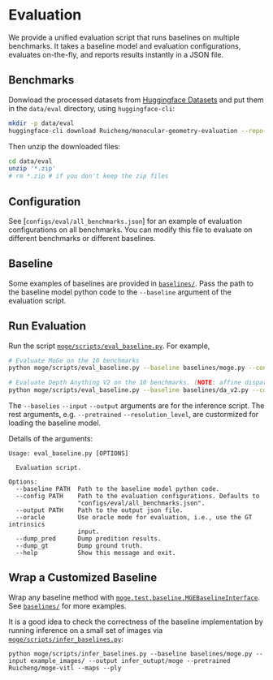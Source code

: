 # Evaluation

We provide a unified evaluation script that runs baselines on multiple benchmarks. It takes a baseline model and evaluation configurations, evaluates on-the-fly, and reports results instantly in a JSON file.

## Benchmarks

Donwload the processed datasets from [Huggingface Datasets](https://huggingface.co/datasets/Ruicheng/monocular-geometry-evaluation) and put them in the `data/eval` directory, using `huggingface-cli`:

```bash
mkdir -p data/eval
huggingface-cli download Ruicheng/monocular-geometry-evaluation --repo-type dataset --local-dir data/eval --local-dir-use-symlinks False
```

Then unzip the downloaded files:

```bash
cd data/eval  
unzip '*.zip'
# rm *.zip # if you don't keep the zip files
```

## Configuration

See [`configs/eval/all_benchmarks.json`] for an example of evaluation configurations on all benchmarks. You can modify this file to evaluate on different benchmarks or different baselines.

## Baseline

Some examples of baselines are provided in [`baselines/`](../baselines/). Pass the path to the baseline model python code to the `--baseline` argument of the evaluation script. 

## Run Evaluation

Run the script [`moge/scripts/eval_baseline.py`](../moge/scripts/eval_baseline.py). 
For example, 

```bash
# Evaluate MoGe on the 10 benchmarks
python moge/scripts/eval_baseline.py --baseline baselines/moge.py --config configs/eval/all_benchmarks.json --output eval_output/moge.json --pretrained Ruicheng/moge-vitl --resolution_level 9

# Evaluate Depth Anything V2 on the 10 benchmarks. (NOTE: affine disparity)
python moge/scripts/eval_baseline.py --baseline baselines/da_v2.py --config configs/eval/all_benchmarks.json --output eval_output/da_v2.json
```

The `--baselies` `--input` `--output` arguments are for the inference script. The rest arguments, e.g. `--pretrained` `--resolution_level`, are custormized for loading the baseline model.

Details of the arguments:

```
Usage: eval_baseline.py [OPTIONS]

  Evaluation script.

Options:
  --baseline PATH  Path to the baseline model python code.
  --config PATH    Path to the evaluation configurations. Defaults to
                   "configs/eval/all_benchmarks.json".
  --output PATH    Path to the output json file.
  --oracle         Use oracle mode for evaluation, i.e., use the GT intrinsics
                   input.
  --dump_pred      Dump predition results.
  --dump_gt        Dump ground truth.
  --help           Show this message and exit.
```



## Wrap a Customized Baseline

Wrap any baseline method with [`moge.test.baseline.MGEBaselineInterface`](../moge/test/baseline.py).
See [`baselines/`](../baselines/) for more examples.

It is a good idea to check the correctness of the baseline implementation by running inference on a small set of images via [`moge/scripts/infer_baselines.py`](../moge/scripts/infer_baselines.py):

```base
python moge/scripts/infer_baselines.py --baseline baselines/moge.py --input example_images/ --output infer_outupt/moge --pretrained Ruicheng/moge-vitl --maps --ply
```



